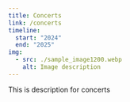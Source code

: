 ```yaml
---
title: Concerts
link: /concerts
timeline:
  start: "2024"
  end: "2025"
img:
  - src: ./sample_image1200.webp
    alt: Image description
---
```


This is description for concerts

